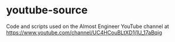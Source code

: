 # youtube-source
Code and scripts used on the Almost Engineer YouTube channel at https://www.youtube.com/channel/UC4HCouBLtXD1j1U_17aBqig
